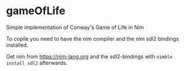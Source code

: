 # gameOfLife
Simple implementation of Conway's Game of Life in Nim

To copile you need to have the nim compiler and the nim sdl2 bindings installed.

Get nim from <https://nim-lang.org>
and the sdl2-bindings with `nimble install sdl2` afterwards.
